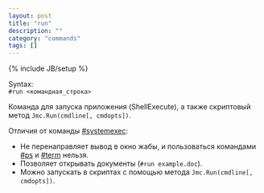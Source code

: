 ```yaml
---
layout: post
title: "run"
description: ""
category: "commands"
tags: []
---
```

{% include JB/setup %}

Syntax:  
`#run <командная_строка>` 

Команда для запуска приложения (ShellExecute), а также скриптовый метод `Jmc.Run(cmdline[, cmdopts])`.

Отличия от команды [#systemexec](#systemexec):  

- Не перенаправляет вывод в окно жабы, и пользоваться командами [#ps](#ps) и [#term](#term) нельзя. 
- Позволяет открывать документы (`#run example.doc`). 
- Можно запускать в скриптах с помощью метода `Jmc.Run(cmdline[, cmdopts])`.

